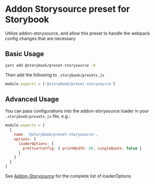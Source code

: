 # Addon Storysource preset for Storybook

Utilize addon-storysource, and allow this preset to handle the webpack config changes that are necessary

## Basic Usage

```bash
yarn add @storybook/preset-storysource -D
```

Then add the following to `.storybook/presets.js`

```javascript
module.exports = ['@storybook/preset-storysource']
```

## Advanced Usage

You can pass configurations into the addon-storysource loader in your `.storybook/presets.js` file, e.g.:

```javascript
module.exports = [
  {
    name: '@storybook/preset-storysource',
    options: {
      loaderOptions: {
        prettierConfig: { printWidth: 80, singleQuote: false }
      }
    }
  }
]
```

See [Addon-Storysource](https://www.npmjs.com/package/@storybook/addon-storysource#loader-options) for the complete list of loaderOptions